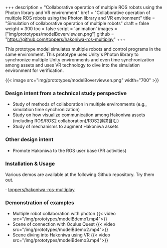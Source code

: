 +++
description = "Collaborative operation of multiple ROS robots using the Photon library and VR environment"
bref = "Collaborative operation of multiple ROS robots using the Photon library and VR environment"
title = "Simulation of collaborative operation of multiple robots"
draft = false
weight = 300
toc = false
script = 'animation'
images = ["img/prototypes/modelBoverview.en.png"]
github = "https://github.com/toppers/hakoniwa-ros-multiplay"
+++

This prototype model simulates multiple robots and control programs in the same environment.
This prototype uses Unity's Photon library to synchronize multiple Unity environments and even time synchronization among assets and uses VR technology to dive into the simulation environment for verification.

{{< image src="img/prototypes/modelBoverview.en.png" width="700" >}}

### Design intent from a technical study perspective

- Study of methods of collaboration in multiple environments (e.g., simulation time synchronization)
- Study on how visualize communication among Hakoniwa assets (including ROS/ROS2 collaboration)/ROS2連携含む）
- Study of mechanisms to augment Hakoniwa assets

### Other design intent

- Promote Hakoniwa to the ROS user base (PR activities)

### Installation & Usage

Various demos are available at the following Github repository. Try them out.

‐ [toppers/hakoniwa-ros-multiplay](https://github.com/toppers/hakoniwa-ros-multiplay)

### Demonstration of examples
- Multiple robot collaboration with photon
{{< video src="/img/prototypes/modelBdemo1.mp4">}}
- Scene of connection with Oculus Quest
{{< video src="/img/prototypes/modelBdemo2.mp4">}}
- Scene diving into Hakoniwa using VR
{{< video src="/img/prototypes/modelBdemo3.mp4">}}

